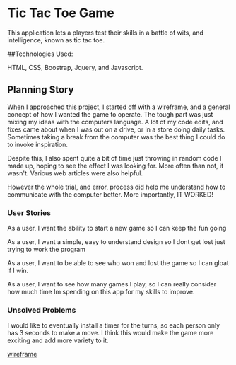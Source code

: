 # Tic Tac Toe Game

This application lets a players test their skills in a battle of wits,
and intelligence, known as tic tac toe.

##Technologies Used:

 HTML, CSS, Boostrap, Jquery, and Javascript.

## Planning Story

When I approached this project, I started off with a wireframe, and a general
concept of how I wanted the game to operate. The tough part was just mixing
my ideas with the computers language. A lot of my code edits, and fixes
came about when I was out on a drive, or in a store doing daily tasks. Sometimes
taking a break from the computer was the best thing I could do to invoke
inspiration.

Despite this, I also spent quite a bit of time just throwing in random code
I made up, hoping to see the effect I was looking for. More often than not,
it wasn't. Various web articles were also helpful.

However the whole trial, and error, process did help me understand
how to communicate with the computer better. More importantly, IT WORKED!

### User Stories

As a user, I want the ability to start a new game so I can keep the fun going

As a user, I want a simple, easy to understand design so I dont get lost
just trying to work the program

As a user, I want to be able to see who won and lost the game so I can gloat
if I win.

As a user, I want to see how many games I play, so I can really consider
how much time Im spending on this app for my skills to improve.

### Unsolved Problems

I would like to eventually install a timer for the turns, so each person
only has 3 seconds to make a move. I think this would make the game more exciting
and add more variety to it.


[wireframe](https://imgur.com/a/Vnq5seo)

